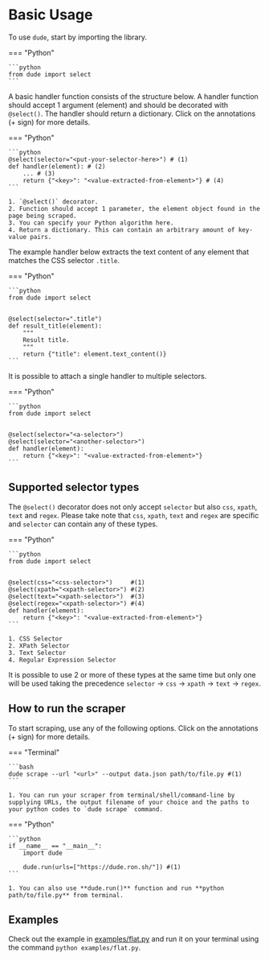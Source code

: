 # Basic Usage

To use `dude`, start by importing the library.

=== "Python"

    ```python
    from dude import select
    ```

A basic handler function consists of the structure below. 
A handler function should accept 1 argument (element) and should be decorated with `@select()`. 
The handler should return a dictionary.
Click on the annotations (+ sign) for more details.


=== "Python"

    ```python
    @select(selector="<put-your-selector-here>") # (1)
    def handler(element): # (2)
        ... # (3)
        return {"<key>": "<value-extracted-from-element>"} # (4)
    ```

    1. `@select()` decorator.
    2. Function should accept 1 parameter, the element object found in the page being scraped.
    3. You can specify your Python algorithm here.
    4. Return a dictionary. This can contain an arbitrary amount of key-value pairs.

The example handler below extracts the text content of any element that matches the CSS selector `.title`.

=== "Python"

    ```python
    from dude import select
    
    
    @select(selector=".title")
    def result_title(element):
        """
        Result title.
        """
        return {"title": element.text_content()}
    ```

It is possible to attach a single handler to multiple selectors.

=== "Python"

    ```python
    from dude import select
    
    
    @select(selector="<a-selector>")
    @select(selector="<another-selector>")
    def handler(element):
        return {"<key>": "<value-extracted-from-element>"}
    ```

## Supported selector types

The `@select()` decorator does not only accept `selector` but also `css`, `xpath`, `text` and `regex`.
Please take note that `css`, `xpath`, `text` and `regex` are specific and `selector` can contain any of these types.

=== "Python"

    ```python
    from dude import select
    
    
    @select(css="<css-selector>")     #(1)
    @select(xpath="<xpath-selector>") #(2)
    @select(text="<xpath-selector>")  #(3)
    @select(regex="<xpath-selector>") #(4)
    def handler(element):
        return {"<key>": "<value-extracted-from-element>"}
    ```

    1. CSS Selector
    2. XPath Selector
    3. Text Selector
    4. Regular Expression Selector

It is possible to use 2 or more of these types at the same time but only one will be used taking the precedence `selector` -> `css` -> `xpath` -> `text` -> `regex`.

## How to run the scraper

To start scraping, use any of the following options. Click on the annotations (+ sign) for more details.

=== "Terminal"

    ```bash
    dude scrape --url "<url>" --output data.json path/to/file.py #(1)
    ```
    
    1. You can run your scraper from terminal/shell/command-line by supplying URLs, the output filename of your choice and the paths to your python codes to `dude scrape` command.

=== "Python"

    ```python
    if __name__ == "__main__":
        import dude
    
        dude.run(urls=["https://dude.ron.sh/"]) #(1)
    ```

    1. You can also use **dude.run()** function and run **python path/to/file.py** from terminal.

## Examples

Check out the example in [examples/flat.py](examples/flat.py) and run it on your terminal using the command `python examples/flat.py`.
